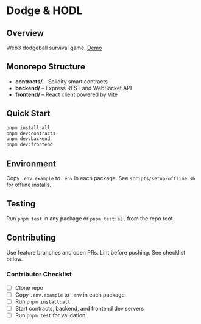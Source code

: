 # Dodge & HODL

## Overview
Web3 dodgeball survival game. [Demo](https://hamballers.xyz)

## Monorepo Structure
- **contracts/** – Solidity smart contracts
- **backend/** – Express REST and WebSocket API
- **frontend/** – React client powered by Vite

## Quick Start
```bash
pnpm install:all
pnpm dev:contracts
pnpm dev:backend
pnpm dev:frontend
```

## Environment
Copy `.env.example` to `.env` in each package. See `scripts/setup-offline.sh` for offline installs.

## Testing
Run `pnpm test` in any package or `pnpm test:all` from the repo root.

## Contributing
Use feature branches and open PRs. Lint before pushing. See checklist below.

### Contributor Checklist
- [ ] Clone repo
- [ ] Copy `.env.example` to `.env` in each package
- [ ] Run `pnpm install:all`
- [ ] Start contracts, backend, and frontend dev servers
- [ ] Run `pnpm test` for validation
